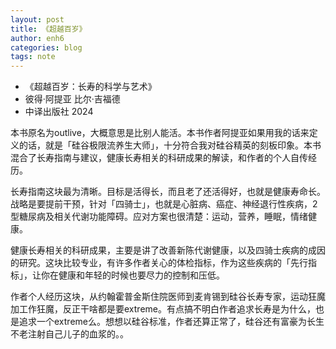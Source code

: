 ```yaml
---
layout: post
title: 《超越百岁》
author: enh6
categories: blog
tags: note
---
```


- 《超越百岁：长寿的科学与艺术》
- 彼得·阿提亚 比尔·吉福德
- 中译出版社 2024

本书原名为outlive，大概意思是比别人能活。本书作者阿提亚如果用我的话来定义的话，就是「硅谷极限流养生大师」，十分符合我对硅谷精英的刻板印象。本书混合了长寿指南与建议，健康长寿相关的科研成果的解读，和作者的个人自传经历。

长寿指南这块最为清晰。目标是活得长，而且老了还活得好，也就是健康寿命长。战略是要提前干预，针对「四骑士」，也就是心脏病、癌症、神经退行性疾病，2型糖尿病及相关代谢功能障碍。应对方案也很清楚：运动，营养，睡眠，情绪健康。

健康长寿相关的科研成果，主要是讲了改善新陈代谢健康，以及四骑士疾病的成因的研究。这块比较专业，有许多作者关心的体检指标，作为这些疾病的「先行指标」，让你在健康和年轻的时候也要尽力的控制和压低。

作者个人经历这块，从约翰霍普金斯住院医师到麦肯锡到硅谷长寿专家，运动狂魔加工作狂魔，反正干啥都是要extreme。有点搞不明白作者追求长寿是为什么，也是追求一个extreme么。想想以硅谷标准，作者还算正常了，硅谷还有富豪为长生不老注射自己儿子的血浆的。。